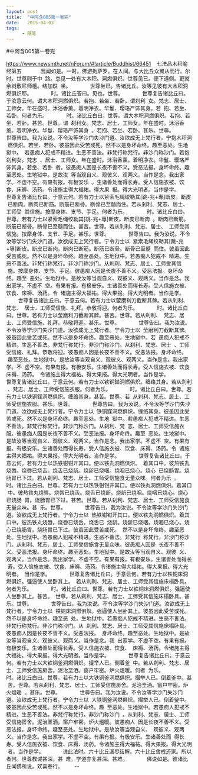 ```yaml
---
layout: post
title:  "中阿含005第一卷完"
date:   2015-04-03
tags:
      - 随笔
---
```


#中阿含005第一卷完


https://www.newsmth.net/nForum/#!article/Buddhist/66451
 
 七法品木积喻经第五
   
 　　我闻如是。一时。佛游拘萨罗。在人间。与大比丘众翼从而行。尔时。世尊则于中
 路。忽见一处有大木积。洞燃俱炽。世尊见已。便下道侧。更就余树敷尼师檀。结加趺
 坐。
   
 　　世尊坐已。告诸比丘。汝等见彼有大木积洞燃俱炽耶。
   
 　　时。诸比丘答曰。见也。世尊。
   
 　　世尊复告诸比丘曰。于汝意云何。谓大木积洞燃俱炽。若抱、若坐、若卧。谓刹利
 女。梵志、居士、工师女。年在盛时。沐浴香薰。着明净衣。华鬘、璎珞严饰其身。若
 抱、若坐、若卧。何者为乐。
   
 　　时。诸比丘白曰。世尊。谓大木积洞燃俱炽。若抱、若坐、若卧。甚苦。世尊。谓
 刹利女。梵志、居士、工师女。年在盛时。沐浴香薰。着明净衣。华鬘、璎珞严饰其身
 。若抱、若坐、若卧。甚乐。世尊。
   
 　　世尊告曰。我为汝说。不令汝等学沙门失沙门道。汝欲成无上梵行者。宁抱木积洞
 燃俱炽。若坐、若卧。彼虽因此受苦或死。然不以是身坏命终。趣至恶处。生地狱中。
 若愚痴人犯戒不精进。生恶不善法。非梵行称梵行。非沙门称沙门。若抱刹利女。梵志
 、居士、工师女。年在盛时。沐浴香薰。着明净衣。华鬘、璎珞严饰其身。若坐、若卧
 者。彼愚痴人因是长夜不善不义。受恶法报。身坏命终。趣至恶处。生地狱中。是故汝
 等当观自义、观彼义、观两义。当作是念。我出家学。不虚不空。有果有报。有极安乐
 。生诸善处而得长寿。受人信施衣被、饮食、床褥、汤药。令诸施主得大福祐。得大果
 报。得大光明者。当作是学。
   
 　　世尊复告诸比丘曰。于意云何。若有力士以紧索毛绳绞勒其\[跳-兆+專\]断皮。断皮
 已断肉。断肉已断筋。断筋已断骨。断骨已至髓而住。若从刹利、梵志、居士、工师受
 其信施。按摩身体、支节、手足。何者为乐。
   
 　　时。诸比丘白曰。世尊。若有力士以紧索毛绳绞勒其\[跳-兆+專\]断皮。断皮已断肉
 。断肉已断筋。断筋已断骨。断骨已至髓而住。甚苦。世尊。若从刹利、梵志、居士、
 工师受其信施。按摩身体、支节、手足。甚乐。世尊。
   
 　　世尊告曰。我为汝说。不令汝等学沙门失沙门道。汝欲成无上梵行者。宁令力士以
 紧索毛绳绞勒其\[跳-兆+專\]断皮。断皮已断肉。断肉已断筋。断筋已断骨。断骨已至髓
 而住。彼虽因此受苦或死。然不以是身坏命终。趣至恶处。生地狱中。若愚痴人犯戒不
 精进。生恶不善法。非梵行称梵行。非沙门称沙门。从刹利、梵志、居士、工师受其信
 施。按摩身体、支节、手足。彼愚痴人因是长夜不善不义。受恶法报。身坏命终。趣至
 恶处。生地狱中。是故汝等当观自义、观彼义、观两义。当作是念。我出家学。不虚不
 空。有果有报。有极安乐。生诸善处而得长寿。受人信施衣被、饮食、床褥、汤药。令
 诸施主得大福祐。得大果报。得大光明者。当作是学。
   
 　　世尊复告诸比丘曰。于意云何。若有力士以莹磨利刀截断其髀。若从刹利、梵志、
 居士、工师受信施、礼拜。恭敬将迎。何者为乐。
   
 　　时。诸比丘白曰。世尊。若有力士以莹磨利刀截断其髀。甚苦。世尊。若从刹利、
 梵志、居士、工师受信施、礼拜。恭敬将迎。甚乐。世尊。
   
 　　世尊告曰。我为汝说。不令汝等学沙门失沙门道。汝欲成无上梵行者。宁令力士以
 莹磨利刀截断其髀。彼虽因此受苦或死。然不以是身坏命终。趣至恶处。生地狱中。若
 愚痴人犯戒不精进。生恶不善法。非梵行称梵行。非沙门称沙门。从刹利、梵志、居士
 、工师受信施、礼拜。恭敬将迎。彼愚痴人因是长夜不善不义。受恶法报。身坏命终。
 趣至恶处。生地狱中。是故汝等当观自义、观彼义、观两义。当作是念。我出家学。不
 虚不空。有果有报。有极安乐。生诸善处而得长寿。受人信施衣被、饮食床褥、汤药。
 令诸施主得大福祐。得大果报。得大光明者。当作是学。
   
 　　世尊复告诸比丘曰。于意云何。若有力士以铁铜鍱洞燃俱炽。缠络其身。若从刹利
 、梵志、居士、工师受信施衣服。何者为乐。
   
 　　时。诸比丘白曰。世尊。若有力士以铁铜鍱洞燃俱炽。缠络其身。甚苦。世尊。若
 从刹利、梵志、居士、工师受信施衣服。甚乐。世尊。
   
 　　世尊告曰。我为汝说。不令汝等学沙门失沙门道。汝欲成无上梵行者。宁令力士以
 铁铜鍱洞燃俱炽。缠络其身。彼虽因此受苦或死。然不以是身坏命终。趣至恶处。生地
 狱中。若愚痴人犯戒不精进。生恶不善法。非梵行称梵行。非沙门称沙门。从刹利、梵
 志、居士、工师受信施衣服。彼愚痴人因是长夜不善不义。受恶法报。身坏命终。趣至
 恶处。生地狱中。是故汝等当观自义、观彼义、观两义。当作是念。我出家学。不虚不
 空。有果有报。有极安乐。生诸善处而得长寿。受人信施衣被、饮食、床褥、汤药。令
 诸施主得大福祐。得大果报。得大光明者。当作是学。
   
 　　世尊复告诸比丘曰。于意云何。若有力士以热铁钳钳开其口。便以铁丸洞燃俱炽。
 着其口中。彼热铁丸烧唇。烧唇已烧舌。烧舌已烧龂。烧龂已烧咽。烧咽已烧心。烧心
 已烧肠胃。烧肠胃已下过。若从刹利、梵志、居士、工师受信施食无量众味。何者为乐
 。
   
 　　时。诸比丘白曰。世尊。若有力士以热铁钳钳开其口。便以铁丸洞燃俱炽。着其口
 中。彼热铁丸烧唇。烧唇已烧舌。烧舌已烧龂。烧龂已烧咽。烧咽已烧心。烧心已烧肠
 胃。烧肠胃已下过。甚苦。世尊。若从刹利、梵志、居士、工师受信施食无量众味。甚
 乐。世尊。
   
 　　世尊告曰。我为汝说。不令汝等学沙门失沙门道。汝欲成无上梵行者。宁令力士以
 热铁钳钳开其口。便以铁丸洞燃俱炽。着其口中。彼热铁丸烧唇。烧唇已烧舌。烧舌已
 烧龂。烧龂已烧咽。烧咽已烧心。烧心已烧肠胃。烧肠胃已下过。彼虽因此受苦或死。
 然不以是身坏命终。趣至恶处。生地狱中。若愚痴人犯戒不精进。生恶不善法。非梵行
 称梵行。非沙门称沙门。从刹利、梵志、居士、工师受信施食无量众味。彼愚痴人因是
 长夜不善不义。受恶法报。身坏命终。趣至恶处。生地狱中。是故汝等当观自义、观彼
 义、观两义。当作是念。我出家学。不虚不空。有果有报。有极安乐。生诸善处而得长
 寿。受人信施衣被、饮食、床褥、汤药。令诸施主得大福祐。得大果报。得大光明者。
 当作是学。
   
 　　世尊复告诸比丘曰。于意云何。若有力士以铁铜床洞燃俱炽。强逼使人坐卧其上。
 若从刹利、梵志、居士、工师受其信施床榻卧具。何者为乐。
   
 　　时。诸比丘白曰。世尊。若有力士以铁铜床洞燃俱炽。强逼使人坐卧其上。甚苦。
 世尊。若从刹利、梵志、居士、工师受其信施床榻卧具。甚乐。世尊。
   
 　　世尊告曰。我为汝说。不令汝等学沙门失沙门道。汝欲成无上梵行者。宁令力士以
 铁铜床洞燃俱炽。强逼使人坐卧其上。彼虽因此受苦或死。然不以是身坏命终。趣至恶
 处。生地狱中。若愚痴人犯戒不精进。生恶不善法。非梵行称梵行。非沙门称沙门。从
 刹利、梵志、居士、工师受其信施床榻卧具。彼愚痴人因是长夜不善不义。受恶法报。
 身坏命终。趣至恶处。生地狱中。是故汝等当观自义、观彼义、观两义。当作是念。我
 出家学。不虚不空。有果有报。有极安乐。生诸善处而得长寿。受人信施衣被、饮食、
 床褥、汤药。令诸施主得大福祐。得大果报。得大光明者。当作是学。
   
 　　世尊复告诸比丘曰。于意云何。若有力士以大铁铜釜洞燃俱炽。撮举人已。倒着釜
 中。若从刹利、梵志、居士、工师受信施房舍。泥治垩洒。窗户牢密。炉火熅暖。何者
 为乐。
   
 　　时。诸比丘白曰。世尊。若有力士以大铁铜釜洞燃俱炽。撮举人已。倒着釜中。甚
 苦。世尊。若从刹利、梵志、居士、工师受信施房舍。泥治垩洒。窗户牢密。炉火熅暖
 。甚乐。世尊。
   
 　　世尊告曰。我为汝说。不令汝等学沙门失沙门道。汝欲成无上梵行者。宁令力士以
 大铁铜釜洞燃俱炽。撮举人已。倒着釜中。彼虽因此受苦或死。然不以是身坏命终。趣
 至恶处。生地狱中。若愚痴人犯戒不精进。生恶不善法。非梵行称梵行。非沙门称沙门
 。从刹利、梵志、居士、工师受信施房舍。泥治垩洒。窗户牢密。炉火熅暖。彼愚痴人
 因是长夜不善不义。受恶法报。身坏命终。趣至恶处。生地狱中。是故汝等当观自义、
 观彼义、观两义。当作是念。我出家学。不虚不空。有果有报。有极安乐。生诸善处而
 得长寿。受人信施衣被、饮食、床褥、汤药。令诸施主得大福祐。得大果报。得大光明
 者。当作是学。
   
 　　说此法时。六十比丘漏尽结解。六十比丘舍戒还家。所以者何。世尊教诫甚深。甚
 难。学道亦复甚深。甚难。
   
 　　佛说如是。彼诸比丘闻佛所说。欢喜奉行。  
   
 \--
  

